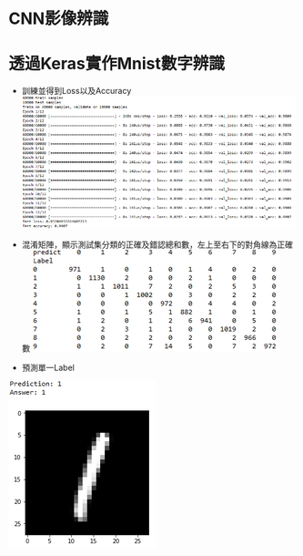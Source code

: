# CNN影像辨識
# 透過Keras實作Mnist數字辨識

* 訓練並得到Loss以及Accuracy
![image](https://github.com/YuXiangWa/Mnist/blob/master/Training.PNG)

* 混淆矩陣，顯示測試集分類的正確及錯認總和數，左上至右下的對角線為正確數
![image](https://github.com/YuXiangWa/Mnist/blob/master/Confusion%20Matrix.PNG)


* 預測單一Label

![image](https://github.com/YuXiangWa/Mnist/blob/master/Prediction.PNG)

